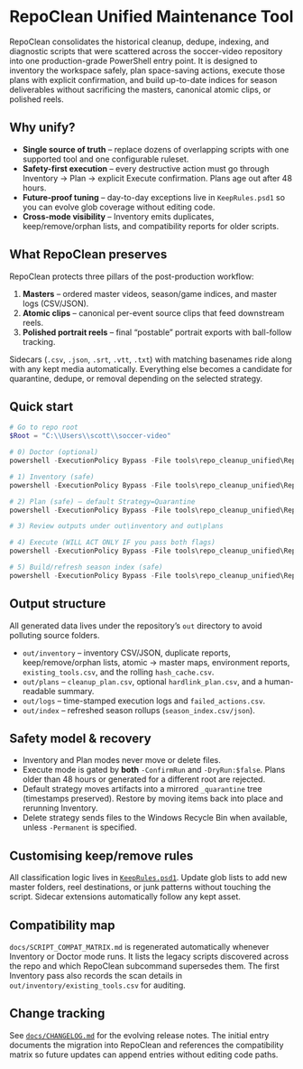 # RepoClean Unified Maintenance Tool

RepoClean consolidates the historical cleanup, dedupe, indexing, and diagnostic scripts that were scattered across the soccer-video repository into one production-grade PowerShell entry point. It is designed to inventory the workspace safely, plan space-saving actions, execute those plans with explicit confirmation, and build up-to-date indices for season deliverables without sacrificing the masters, canonical atomic clips, or polished reels.

## Why unify?
- **Single source of truth** – replace dozens of overlapping scripts with one supported tool and one configurable ruleset.
- **Safety-first execution** – every destructive action must go through Inventory → Plan → explicit Execute confirmation. Plans age out after 48 hours.
- **Future-proof tuning** – day-to-day exceptions live in `KeepRules.psd1` so you can evolve glob coverage without editing code.
- **Cross-mode visibility** – Inventory emits duplicates, keep/remove/orphan lists, and compatibility reports for older scripts.

## What RepoClean preserves
RepoClean protects three pillars of the post-production workflow:

1. **Masters** – ordered master videos, season/game indices, and master logs (CSV/JSON).
2. **Atomic clips** – canonical per-event source clips that feed downstream reels.
3. **Polished portrait reels** – final “postable” portrait exports with ball-follow tracking.

Sidecars (`.csv`, `.json`, `.srt`, `.vtt`, `.txt`) with matching basenames ride along with any kept media automatically. Everything else becomes a candidate for quarantine, dedupe, or removal depending on the selected strategy.

## Quick start
```powershell
# Go to repo root
$Root = "C:\\Users\\scott\\soccer-video"

# 0) Doctor (optional)
powershell -ExecutionPolicy Bypass -File tools\repo_cleanup_unified\RepoClean.ps1 -Mode Doctor -Root $Root

# 1) Inventory (safe)
powershell -ExecutionPolicy Bypass -File tools\repo_cleanup_unified\RepoClean.ps1 -Mode Inventory -Root $Root -Fast

# 2) Plan (safe) – default Strategy=Quarantine
powershell -ExecutionPolicy Bypass -File tools\repo_cleanup_unified\RepoClean.ps1 -Mode Plan -Root $Root

# 3) Review outputs under out\inventory and out\plans

# 4) Execute (WILL ACT ONLY IF you pass both flags)
powershell -ExecutionPolicy Bypass -File tools\repo_cleanup_unified\RepoClean.ps1 -Mode Execute -Root $Root -ConfirmRun -DryRun:$false

# 5) Build/refresh season index (safe)
powershell -ExecutionPolicy Bypass -File tools\repo_cleanup_unified\RepoClean.ps1 -Mode Index -Root $Root
```

## Output structure
All generated data lives under the repository’s `out` directory to avoid polluting source folders.

- `out/inventory` – inventory CSV/JSON, duplicate reports, keep/remove/orphan lists, atomic → master maps, environment reports, `existing_tools.csv`, and the rolling `hash_cache.csv`.
- `out/plans` – `cleanup_plan.csv`, optional `hardlink_plan.csv`, and a human-readable summary.
- `out/logs` – time-stamped execution logs and `failed_actions.csv`.
- `out/index` – refreshed season rollups (`season_index.csv/json`).

## Safety model & recovery
- Inventory and Plan modes never move or delete files.
- Execute mode is gated by **both** `-ConfirmRun` and `-DryRun:$false`. Plans older than 48 hours or generated for a different root are rejected.
- Default strategy moves artifacts into a mirrored `_quarantine` tree (timestamps preserved). Restore by moving items back into place and rerunning Inventory.
- Delete strategy sends files to the Windows Recycle Bin when available, unless `-Permanent` is specified.

## Customising keep/remove rules
All classification logic lives in [`KeepRules.psd1`](../KeepRules.psd1). Update glob lists to add new master folders, reel destinations, or junk patterns without touching the script. Sidecar extensions automatically follow any kept asset.

## Compatibility map
`docs/SCRIPT_COMPAT_MATRIX.md` is regenerated automatically whenever Inventory or Doctor mode runs. It lists the legacy scripts discovered across the repo and which RepoClean subcommand supersedes them. The first Inventory pass also records the scan details in `out/inventory/existing_tools.csv` for auditing.

## Change tracking
See [`docs/CHANGELOG.md`](CHANGELOG.md) for the evolving release notes. The initial entry documents the migration into RepoClean and references the compatibility matrix so future updates can append entries without editing code paths.
